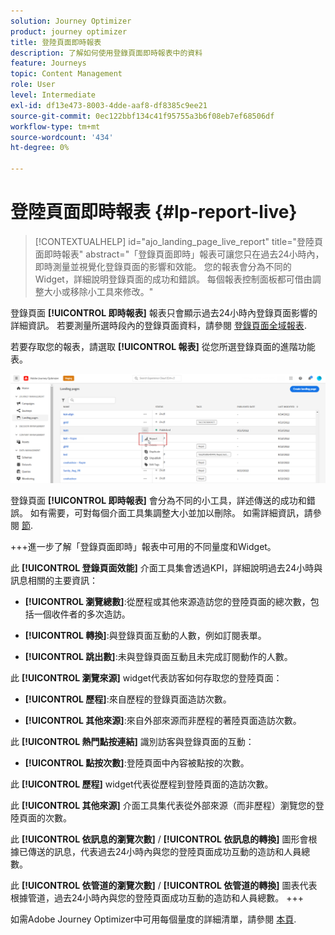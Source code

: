 ```yaml
---
solution: Journey Optimizer
product: journey optimizer
title: 登陸頁面即時報表
description: 了解如何使用登錄頁面即時報表中的資料
feature: Journeys
topic: Content Management
role: User
level: Intermediate
exl-id: df13e473-8003-4dde-aaf8-df8385c9ee21
source-git-commit: 0ec122bbf134c41f95755a3b6f08eb7ef68506df
workflow-type: tm+mt
source-wordcount: '434'
ht-degree: 0%

---
```


# 登陸頁面即時報表 {#lp-report-live}

>[!CONTEXTUALHELP]
>id="ajo_landing_page_live_report"
>title="登陸頁面即時報表"
>abstract="「登錄頁面即時」報表可讓您只在過去24小時內，即時測量並視覺化登錄頁面的影響和效能。 您的報表會分為不同的Widget，詳細說明登錄頁面的成功和錯誤。 每個報表控制面板都可借由調整大小或移除小工具來修改。"

登錄頁面 **[!UICONTROL 即時報表]** 報表只會顯示過去24小時內登錄頁面影響的詳細資訊。 若要測量所選時段內的登錄頁面資料，請參閱 [登錄頁面全域報表](lp-report-global.md).

若要存取您的報表，請選取 **[!UICONTROL 報表]** 從您所選登錄頁面的進階功能表。

![](assets/landing_page_report.png)

登錄頁面 **[!UICONTROL 即時報表]** 會分為不同的小工具，詳述傳送的成功和錯誤。 如有需要，可對每個介面工具集調整大小並加以刪除。 如需詳細資訊，請參閱 [節](live-report.md).

+++進一步了解「登錄頁面即時」報表中可用的不同量度和Widget。

此 **[!UICONTROL 登錄頁面效能]** 介面工具集會透過KPI，詳細說明過去24小時與訊息相關的主要資訊：

* **[!UICONTROL 瀏覽總數]**:從歷程或其他來源造訪您的登陸頁面的總次數，包括一個收件者的多次造訪。

* **[!UICONTROL 轉換]**:與登錄頁面互動的人數，例如訂閱表單。

* **[!UICONTROL 跳出數]**:未與登錄頁面互動且未完成訂閱動作的人數。

此 **[!UICONTROL 瀏覽來源]** widget代表訪客如何存取您的登陸頁面：

* **[!UICONTROL 歷程]**:來自歷程的登錄頁面造訪次數。

* **[!UICONTROL 其他來源]**:來自外部來源而非歷程的著陸頁面造訪次數。

此 **[!UICONTROL 熱門點按連結]** 識別訪客與登錄頁面的互動：

* **[!UICONTROL 點按次數]**:登陸頁面中內容被點按的次數。

此 **[!UICONTROL 歷程]** widget代表從歷程到登陸頁面的造訪次數。

此 **[!UICONTROL 其他來源]** 介面工具集代表從外部來源（而非歷程）瀏覽您的登陸頁面的次數。

此 **[!UICONTROL 依訊息的瀏覽次數]** / **[!UICONTROL 依訊息的轉換]** 圖形會根據已傳送的訊息，代表過去24小時內與您的登陸頁面成功互動的造訪和人員總數。

此 **[!UICONTROL 依管道的瀏覽次數]** / **[!UICONTROL 依管道的轉換]** 圖表代表根據管道，過去24小時內與您的登陸頁面成功互動的造訪和人員總數。
+++

如需Adobe Journey Optimizer中可用每個量度的詳細清單，請參閱 [本頁](live-report.md#list-of-components-live).
